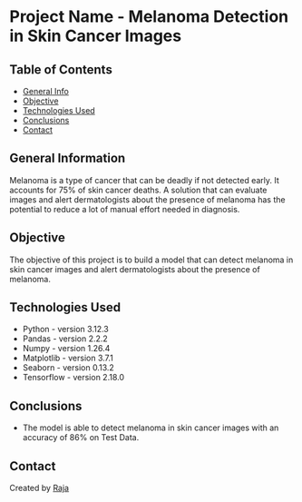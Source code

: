 # Project Name - Melanoma Detection in Skin Cancer Images

## Table of Contents

- [General Info](#general-information)
- [Objective](#objective)
- [Technologies Used](#technologies-used)
- [Conclusions](#conclusions)
- [Contact](#contact)

## General Information

Melanoma is a type of cancer that can be deadly if not detected early. It accounts for 75% of skin cancer deaths. A solution that can evaluate images and alert dermatologists about the presence of melanoma has the potential to reduce a lot of manual effort needed in diagnosis.

## Objective

The objective of this project is to build a model that can detect melanoma in skin cancer images and alert dermatologists about the presence of melanoma.

## Technologies Used

- Python - version 3.12.3
- Pandas - version 2.2.2
- Numpy - version 1.26.4
- Matplotlib - version 3.7.1
- Seaborn - version 0.13.2
- Tensorflow - version 2.18.0

## Conclusions

- The model is able to detect melanoma in skin cancer images with an accuracy of 86% on Test Data.

## Contact

Created by [Raja](https://www.linkedin.com/in/rajakalavala/)
